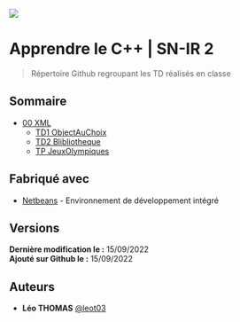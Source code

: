 ![](https://cdn.discordapp.com/attachments/400019430479888394/1017780680798777385/logotouchard.png)

# Apprendre le C++ | SN-IR 2
> Répertoire Github regroupant les TD réalisés en classe

## Sommaire
* [00 XML](https://github.com/leot03/Apprendre_xml_snir2/tree/main/00_XML)
    * [TD1 ObjectAuChoix](https://github.com/leot03/Apprendre_xml_snir2/tree/main/00_XML/TD1_ObjectAuChoix)
    * [TD2 Blibliotheque](https://github.com/leot03/Apprendre_xml_snir2/tree/main/00_XML/TD2_Blibliotheque)
    * [TP JeuxOlympiques](https://github.com/leot03/Apprendre_xml_snir2/tree/main/00_XML/TP_JeuxOlympiques) 
    

## Fabriqué avec
* [Netbeans](https://netbeans.apache.org/) - Environnement de développement intégré

## Versions
**Dernière modification le :** 15/09/2022<br>
**Ajouté sur Github le :** 15/09/2022

## Auteurs
* **Léo THOMAS** [@leot03](https://github.com/leot03)
